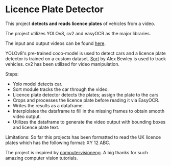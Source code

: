 # Licence Plate Detector

This project **detects and reads licence plates** of vehicles from a video.

The project utilizes YOLOv8, cv2 and easyOCR as the major libraries.

The input and output videos can be found [here](https://drive.google.com/drive/folders/1D8fKekW4e9xiA7sTP1nNq6igJivNePAn?usp=sharing).

YOLOv8's pre-trained coco-model is used to detect cars and a licence plate detector is trained on a custom dataset. [Sort](https://github.com/abewley/sort) by Alex Bewley is used to track vehicles. cv2 has been utilized for video manipulation.

Steps:
* Yolo model detects car.
* Sort module tracks the car through the video.
* Licence plate detector detects the plates; assign the plate to the cars
* Crops and processes the licence plate before reading it via EasyOCR.
* Writes the results as a dataframe.
* Interplolates the dataframe to fill in the missing frames to obtain smooth video output. 
* Utilizes the dataframe to generate the video output with bounding boxes and licence plate  text.


Limitations:
So far this projects has been formatted to read the UK licence plates which has the following format: XY 12 ABC. 

The project is inspired by [computervisioneng](https://github.com/computervisioneng). A big thanks for such amazing computer vision tutorials. 
